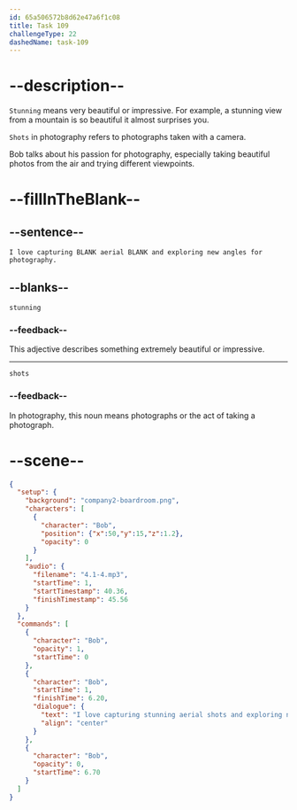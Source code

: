 ```yaml
---
id: 65a506572b8d62e47a6f1c08
title: Task 109
challengeType: 22
dashedName: task-109
---
```


<!-- (Audio) Bob: I love capturing stunning aerial shots and exploring new angles for photography. -->

# --description--

`Stunning` means very beautiful or impressive. For example, a stunning view from a mountain is so beautiful it almost surprises you.

`Shots` in photography refers to photographs taken with a camera.

Bob talks about his passion for photography, especially taking beautiful photos from the air and trying different viewpoints.

# --fillInTheBlank--

## --sentence--

`I love capturing BLANK aerial BLANK and exploring new angles for photography.`

## --blanks--

`stunning`

### --feedback--

This adjective describes something extremely beautiful or impressive.

---

`shots`

### --feedback--

In photography, this noun means photographs or the act of taking a photograph.

# --scene--

```json
{
  "setup": {
    "background": "company2-boardroom.png",
    "characters": [
      {
        "character": "Bob",
        "position": {"x":50,"y":15,"z":1.2},
        "opacity": 0
      }
    ],
    "audio": {
      "filename": "4.1-4.mp3",
      "startTime": 1,
      "startTimestamp": 40.36,
      "finishTimestamp": 45.56
    }
  },
  "commands": [
    {
      "character": "Bob",
      "opacity": 1,
      "startTime": 0
    },
    {
      "character": "Bob",
      "startTime": 1,
      "finishTime": 6.20,
      "dialogue": {
        "text": "I love capturing stunning aerial shots and exploring new angles for photography.",
        "align": "center"
      }
    },
    {
      "character": "Bob",
      "opacity": 0,
      "startTime": 6.70
    }
  ]
}
```

